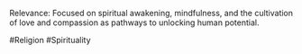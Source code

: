 

Relevance: Focused on spiritual awakening, mindfulness, and the cultivation of love and compassion as pathways to unlocking human potential.

#Religion #Spirituality